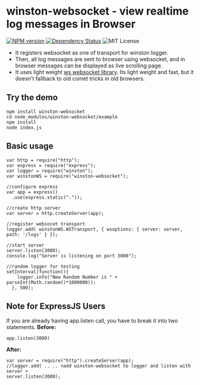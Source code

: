 winston-websocket - view realtime log messages in Browser
=========================================================
[![NPM version](https://img.shields.io/npm/v/winston-websocket.svg)](https://www.npmjs.org/package/winston-websocket) [![Dependency Status](https://david-dm.org/palamccc/winston-websocket.png)](https://david-dm.org/palamccc/winston-websocket) ![MIT License](http://img.shields.io/badge/license-MIT-green.svg)

 - It registers websocket as one of transport for winston logger.
 - Then, all log messages are sent to browser using websocket, and in browser messages can be displayed as live scrolling page.
 - It uses light weight [ws websocket library][1]. Its light weight and fast, but it doesn't fallback to old comet tricks in old browsers.
 
Try the demo
------------
    npm install winston-websocket
    cd node_modules/winston-websocket/example
    npm install
    node index.js

Basic usage
-----------

    var http = require("http");
    var express = require("express");
    var logger = require("winston");
    var winstonWS = require("winston-websocket");
    
    //configure express
    var app = express()
      .use(express.static("."));
    
    //create http server
    var server = http.createServer(app);
    
    //register websocet transport
    logger.add( winstonWS.WSTransport, { wsoptions: { server: server, path: '/logs' } });
    
    //start server
    server.listen(3000);
    console.log("Server is listening on port 3000");
    
    //random logger for testing
    setInterval(function(){
        logger.info("New Random Number is " + parseInt(Math.random()*1000000));
      }, 500);

Note for ExpressJS Users
------------------------
If you are already having app.listen call, you have to break it into two statements.
**Before:**

    app.listen(3000)

**After:**

    var server = require("http").createServer(app);
    //logger.add( .. .. <add winston-websocket to logger and listen with server >
    server.listen(3000);
    

  [1]: https://github.com/einaros/ws
